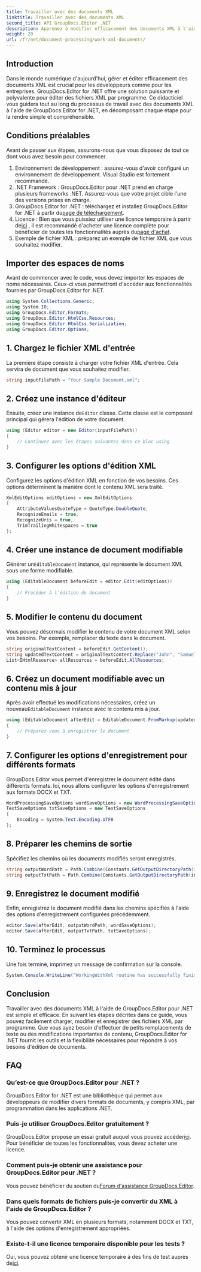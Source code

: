 ```yaml
---
title: Travailler avec des documents XML
linktitle: Travailler avec des documents XML
second_title: API GroupDocs.Editor .NET
description: Apprenez à modifier efficacement des documents XML à l'aide de GroupDocs.Editor pour .NET grâce à notre guide étape par étape, couvrant toutes les étapes et options essentielles.
weight: 20
url: /fr/net/document-processing/work-xml-documents/
---
```

## Introduction
Dans le monde numérique d'aujourd'hui, gérer et éditer efficacement des documents XML est crucial pour les développeurs comme pour les entreprises. GroupDocs.Editor for .NET offre une solution puissante et polyvalente pour éditer des fichiers XML par programme. Ce didacticiel vous guidera tout au long du processus de travail avec des documents XML à l'aide de GroupDocs.Editor for .NET, en décomposant chaque étape pour la rendre simple et compréhensible.
## Conditions préalables
Avant de passer aux étapes, assurons-nous que vous disposez de tout ce dont vous avez besoin pour commencer.
1. Environnement de développement : assurez-vous d'avoir configuré un environnement de développement. Visual Studio est fortement recommandé.
2. .NET Framework : GroupDocs.Editor pour .NET prend en charge plusieurs frameworks .NET. Assurez-vous que votre projet cible l'une des versions prises en charge.
3.  GroupDocs.Editor for .NET : téléchargez et installez GroupDocs.Editor for .NET à partir du[page de téléchargement](https://releases.groupdocs.com/editor/net/).
4.  Licence : Bien que vous puissiez utiliser une licence temporaire à partir de[ici](https://purchase.groupdocs.com/temporary-license/) , il est recommandé d'acheter une licence complète pour bénéficier de toutes les fonctionnalités auprès du[page d'achat](https://purchase.groupdocs.com/buy).
5. Exemple de fichier XML : préparez un exemple de fichier XML que vous souhaitez modifier.
## Importer des espaces de noms
Avant de commencer avec le code, vous devez importer les espaces de noms nécessaires. Ceux-ci vous permettront d'accéder aux fonctionnalités fournies par GroupDocs.Editor for .NET.
```csharp
using System.Collections.Generic;
using System.IO;
using GroupDocs.Editor.Formats;
using GroupDocs.Editor.HtmlCss.Resources;
using GroupDocs.Editor.HtmlCss.Serialization;
using GroupDocs.Editor.Options;
```
## 1. Chargez le fichier XML d'entrée
La première étape consiste à charger votre fichier XML d'entrée. Cela servira de document que vous souhaitez modifier.
```csharp
string inputFilePath = "Your Sample Document.xml";
```
## 2. Créez une instance d'éditeur
 Ensuite, créez une instance de`Editor` classe. Cette classe est le composant principal qui gérera l'édition de votre document.
```csharp
using (Editor editor = new Editor(inputFilePath))
{
    // Continuez avec les étapes suivantes dans ce bloc using
}
```
## 3. Configurer les options d'édition XML
Configurez les options d'édition XML en fonction de vos besoins. Ces options déterminent la manière dont le contenu XML sera traité.
```csharp
XmlEditOptions editOptions = new XmlEditOptions
{
    AttributeValuesQuoteType = QuoteType.DoubleQuote,
    RecognizeEmails = true,
    RecognizeUris = true,
    TrimTrailingWhitespaces = true
};
```
## 4. Créer une instance de document modifiable
 Générer un`EditableDocument` instance, qui représente le document XML sous une forme modifiable.
```csharp
using (EditableDocument beforeEdit = editor.Edit(editOptions))
{
    // Procéder à l'édition du document
}
```
## 5. Modifier le contenu du document
Vous pouvez désormais modifier le contenu de votre document XML selon vos besoins. Par exemple, remplacer du texte dans le document.
```csharp
string originalTextContent = beforeEdit.GetContent();
string updatedTextContent = originalTextContent.Replace("John", "Samuel");
List<IHtmlResource> allResources = beforeEdit.AllResources;
```
## 6. Créez un document modifiable avec un contenu mis à jour
 Après avoir effectué les modifications nécessaires, créez un nouveau`EditableDocument` instance avec le contenu mis à jour.
```csharp
using (EditableDocument afterEdit = EditableDocument.FromMarkup(updatedTextContent, allResources))
{
    // Préparez-vous à enregistrer le document
}
```
## 7. Configurer les options d'enregistrement pour différents formats
GroupDocs.Editor vous permet d'enregistrer le document édité dans différents formats. Ici, nous allons configurer les options d'enregistrement aux formats DOCX et TXT.
```csharp
WordProcessingSaveOptions wordSaveOptions = new WordProcessingSaveOptions(WordProcessingFormats.Docx);
TextSaveOptions txtSaveOptions = new TextSaveOptions
{
    Encoding = System.Text.Encoding.UTF8
};
```
## 8. Préparer les chemins de sortie
Spécifiez les chemins où les documents modifiés seront enregistrés.
```csharp
string outputWordPath = Path.Combine(Constants.GetOutputDirectoryPath(inputFilePath), Path.GetFileNameWithoutExtension(inputFilePath) + ".docx");
string outputTxtPath = Path.Combine(Constants.GetOutputDirectoryPath(inputFilePath), Path.GetFileNameWithoutExtension(inputFilePath) + ".txt");
```
## 9. Enregistrez le document modifié
Enfin, enregistrez le document modifié dans les chemins spécifiés à l'aide des options d'enregistrement configurées précédemment.
```csharp
editor.Save(afterEdit, outputWordPath, wordSaveOptions);
editor.Save(afterEdit, outputTxtPath, txtSaveOptions);
```
## 10. Terminez le processus
Une fois terminé, imprimez un message de confirmation sur la console.
```csharp
System.Console.WriteLine("WorkingWithXml routine has successfully finished");
```
## Conclusion
Travailler avec des documents XML à l'aide de GroupDocs.Editor pour .NET est simple et efficace. En suivant les étapes décrites dans ce guide, vous pouvez facilement charger, modifier et enregistrer des fichiers XML par programme. Que vous ayez besoin d'effectuer de petits remplacements de texte ou des modifications importantes de contenu, GroupDocs.Editor for .NET fournit les outils et la flexibilité nécessaires pour répondre à vos besoins d'édition de documents.
## FAQ
### Qu’est-ce que GroupDocs.Editor pour .NET ?
GroupDocs.Editor for .NET est une bibliothèque qui permet aux développeurs de modifier divers formats de documents, y compris XML, par programmation dans les applications .NET.
### Puis-je utiliser GroupDocs.Editor gratuitement ?
 GroupDocs.Editor propose un essai gratuit auquel vous pouvez accéder[ici](https://releases.groupdocs.com/). Pour bénéficier de toutes les fonctionnalités, vous devez acheter une licence.
### Comment puis-je obtenir une assistance pour GroupDocs.Editor pour .NET ?
 Vous pouvez bénéficier du soutien du[Forum d'assistance GroupDocs.Editor](https://forum.groupdocs.com/c/editor/20).
### Dans quels formats de fichiers puis-je convertir du XML à l'aide de GroupDocs.Editor ?
Vous pouvez convertir XML en plusieurs formats, notamment DOCX et TXT, à l'aide des options d'enregistrement appropriées.
### Existe-t-il une licence temporaire disponible pour les tests ?
 Oui, vous pouvez obtenir une licence temporaire à des fins de test auprès de[ici](https://purchase.groupdocs.com/temporary-license/).